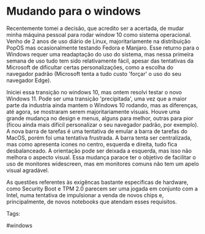 # Mudando para o windows

Recentemente tomei a decisão, que acredito ser a acertada, de mudar
minha máquina pessoal para rodar window 10 como sistema operacional.
Venho de 2 anos de uso diário de Linux, majoritariamente na distribuição
PopOS mas ocasionalmente testando Fedora e Manjaro. Esse returno para o
Windows requer uma readaptação do uso do sistema, mas nessa primeira
semana de uso tudo tem sido relativamente fácil, apesar das tentativas
da Microsoft de dificultar certas personalizações, como a escolha do
navegador padrão (Microsoft tenta a tudo custo 'forçar' o uso do seu
navegador Edge). 

Iniciei essa transição no windows 10, mas ontem resolvi testar o novo
Windows 11. Pode ser uma transição 'precipitada', uma vez que a maior
parte da industria ainda mantem o Windows 10 rodando, mas as diferenças,
até agora, se mostraram serem majoritariamente visuais. Houve uma grande
mudança no design e menus, alguns para melhor, outras para pior (ficou
ainda mais difícil personalizar o seu navegador padrão, por exemplo). A
nova barra de tarefas é uma tentativa de emular a barra de tarefas do
MacOS, porém foi uma tentativa frustrada. A barra tenta ser
centralizada, mas como apresenta icones no centro, esquerda e direita,
tudo fica desbalanceado. A orientação pode ser deixada a esquerda, mas
isso não melhora o aspecto visual. Essa mudança parace ter o objetivo de
facilitar o uso de monitores widescreen, mas em monitores comuns não tem
um apelo visual agradável.

As questões referentes às exigêncas bastante específicas de hardware,
como Security Boot e TPM 2.0 parecem ser uma jogada em conjunto com a
Intel, numa tentativa de impulsionar a venda de novos chips e,
principalmente, de novos notebooks que atendam esses requisitos. 

Tags:  

  #windows

